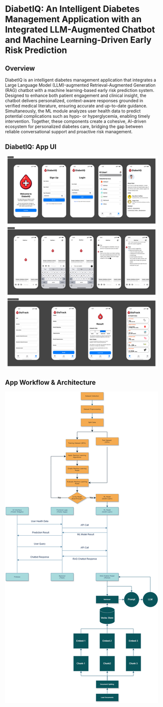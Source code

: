 # DiabetIQ: An Intelligent Diabetes Management Application with an Integrated LLM-Augmented Chatbot and Machine Learning-Driven Early Risk Prediction

## Overview 
DiabetIQ is an intelligent diabetes management application that integrates a Large Language Model (LLM)-augmented Retrieval-Augmented Generation (RAG) chatbot with a machine learning-based early risk prediction system. Designed to enhance both patient engagement and clinical insight, the chatbot delivers personalized, context-aware responses grounded in verified medical literature, ensuring accurate and up-to-date guidance. Simultaneously, the ML module analyzes user health data to predict potential complications such as hypo- or hyperglycemia, enabling timely intervention. Together, these components create a cohesive, AI-driven ecosystem for personalized diabetes care, bridging the gap between reliable conversational support and proactive risk management.

## DiabetIQ: App UI
![App Screenshot](Figma/App_UI.jpg)
![App Screenshot](Figma/Chatbot_UI.jpg)
![App Screenshot](Figma/Diabetes_Prediction_UI.jpg)

## App Workflow & Architecture
![App Screenshot](Documentations/FlowChart.png)
